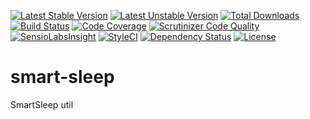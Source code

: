 [![Latest Stable Version](https://poser.pugx.org/anime-db/smart-sleep/v/stable.png)](https://packagist.org/packages/anime-db/smart-sleep)
[![Latest Unstable Version](https://poser.pugx.org/anime-db/smart-sleep/v/unstable.png)](https://packagist.org/packages/anime-db/smart-sleep)
[![Total Downloads](https://poser.pugx.org/anime-db/smart-sleep/downloads)](https://packagist.org/packages/anime-db/smart-sleep)
[![Build Status](https://travis-ci.org/anime-db/smart-sleep.svg?branch=master)](https://travis-ci.org/anime-db/smart-sleep)
[![Code Coverage](https://scrutinizer-ci.com/g/anime-db/smart-sleep/badges/coverage.png?b=master)](https://scrutinizer-ci.com/g/anime-db/smart-sleep/?branch=master)
[![Scrutinizer Code Quality](https://scrutinizer-ci.com/g/anime-db/smart-sleep/badges/quality-score.png?b=master)](https://scrutinizer-ci.com/g/anime-db/smart-sleep/?branch=master)
[![SensioLabsInsight](https://insight.sensiolabs.com/projects/22dbc4bf-167a-468b-b84e-014f4a8d23ff/mini.png)](https://insight.sensiolabs.com/projects/22dbc4bf-167a-468b-b84e-014f4a8d23ff)
[![StyleCI](https://styleci.io/repos/61719557/shield)](https://styleci.io/repos/61719557)
[![Dependency Status](https://www.versioneye.com/user/projects/576a99d6fdabcd0046ae922e/badge.svg?style=flat)](https://www.versioneye.com/user/projects/576a99d6fdabcd0046ae922e)
[![License](https://poser.pugx.org/anime-db/smart-sleep/license.png)](https://packagist.org/packages/anime-db/smart-sleep)

# smart-sleep
SmartSleep util
